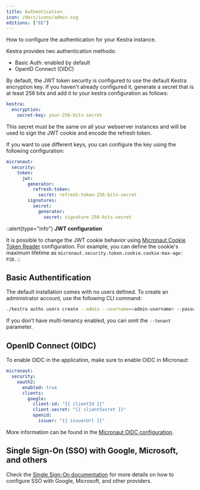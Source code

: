 ```yaml
---
title: Authentication
icon: /docs/icons/admin.svg
editions: ["EE"]
---
```


How to configure the authentication for your Kestra instance.

Kestra provides two authentication methods:

- Basic Auth: enabled by default
- OpenID Connect (OIDC)

By default, the JWT token security is configured to use the default Kestra encryption key. If you haven't already configured it,  generate a secret that is at least 256 bits and add it to your kestra configuration as follows:

```yaml
kestra:
  encryption:
    secret-key: your-256-bits-secret
```

This secret must be the same on all your webserver instances and will be used to sign the JWT cookie and encode the refresh token.

If you want to use different keys, you can configure the key using the following configuration:

```yaml
micronaut:
  security:
    token:
      jwt:
        generator:
          refresh-token:
            secret: refresh-token-256-bits-secret
        signatures:
          secret:
            generator:
              secret: signature-256-bits-secret
```


::alert{type="info"}
**JWT configuration**

It is possible to change the JWT cookie behavior using [Micronaut Cookie Token Reader](https://micronaut-projects.github.io/micronaut-security/latest/guide/#cookieToken) configuration. For example, you can define the cookie's maximum lifetime as `micronaut.security.token.cookie.cookie-max-age: P2D`.
::

## Basic Authentification

The default installation comes with no users defined. To create an administrator account, use the following CLI command:

```bash
./kestra auths users create --admin --username=<admin-username> --password=<admin-password> --tenant=<tenant-id>
```

If you don't have multi-tenancy enabled, you can omit the `--tenant` parameter.

## OpenID Connect (OIDC)

To enable OIDC in the application, make sure to enable OIDC in Micronaut:

```yaml
micronaut:
  security:
    oauth2:
      enabled: true
      clients:
        google:
          client-id: "{{ clientId }}"
          client-secret: "{{ clientSecret }}"
          openid:
            issuer: "{{ issuerUrl }}"
```

More information can be found in the [Micronaut OIDC configuration](https://micronaut-projects.github.io/micronaut-security/latest/guide/#openid-configuration).

## Single Sign-On (SSO) with Google, Microsoft, and others

Check the [Single Sign-On documentation](./05.sso.md) for more details on how to configure SSO with Google, Microsoft, and other providers.
